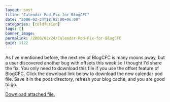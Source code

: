 ```yaml
---
layout: post
title: "Calendar Pod Fix for BlogCFC"
date: "2006-02-24T18:02:00+06:00"
categories: [coldfusion]
tags: []
banner_image: 
permalink: /2006/02/24/Calendar-Pod-Fix-for-BlogCFC
guid: 1122
---
```


As I've mentioned before, the next rev of BlogCFC is many moons away, but a user discovered another bug with offsets this week so I thought I'd share the fix. You only need to download this file if you use the offset feature of BlogCFC. Click the download link below to download the new calendar pod file. Save it in the pods directory, refresh your blog cache, and you are good to go.<p><a href='enclosures/D{% raw %}%3A%{% endraw %}5Cwebsites{% raw %}%5Ccamdenfamily%{% endraw %}5Csource{% raw %}%5Cmorpheus%{% endraw %}5Cblog{% raw %}%5Cenclosures%{% endraw %}2Fcalendar%2Ezip'>Download attached file.</a></p>
